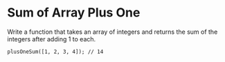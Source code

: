 # Sum of Array Plus One

Write a function that takes an array of integers and returns the sum of the integers after adding 1 to each.

```
plusOneSum([1, 2, 3, 4]); // 14
```